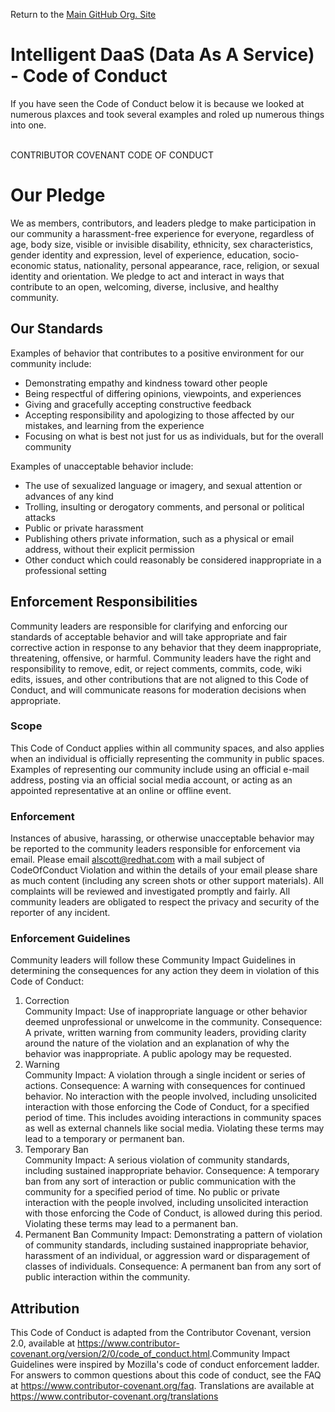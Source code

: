 Return to the <a href="https://github.com/Project-Herophilus" target="_blank">Main GitHub Org. Site</a>

# Intelligent DaaS (Data As A Service) - Code of Conduct

If you have seen the Code of Conduct below it is because we looked at numerous plaxces and took several examples and roled up numerous things into one.
<br/><br/>

CONTRIBUTOR COVENANT CODE OF CONDUCT<br/>
# Our Pledge
We as members, contributors, and leaders pledge to make participation in our community a harassment-free experience for everyone, regardless of age, body size, visible or invisible disability, ethnicity, sex characteristics, gender identity and expression, level of experience, education, socio-economic status, nationality, personal appearance, race, religion, or sexual identity and orientation. We pledge to act and interact in ways that contribute to an open, welcoming, diverse, inclusive, and healthy community.

## Our Standards
Examples of behavior that contributes to a positive environment for our community include:<br />
* Demonstrating empathy and kindness toward other people
* Being respectful of differing opinions, viewpoints, and experiences
* Giving and gracefully accepting constructive feedback 
* Accepting responsibility and apologizing to those affected by our mistakes, and learning from the experience
* Focusing on what is best not just for us as individuals, but for the overall community

Examples of unacceptable behavior include: <br/>
* The use of sexualized language or imagery, and sexual attention or advances of any kind
* Trolling, insulting or derogatory comments, and personal or political attacks
* Public or private harassment
* Publishing others private information, such as a physical or email address, without their explicit permission
* Other conduct which could reasonably be considered inappropriate in a professional setting

## Enforcement Responsibilities
Community leaders are responsible for clarifying and enforcing our standards of acceptable behavior and will take appropriate and fair corrective action in response to any behavior that they deem inappropriate, threatening, offensive, or harmful. Community leaders have the right and responsibility to remove, edit, or reject comments, commits, code, wiki edits, issues, and other contributions that are not aligned to this Code of Conduct, and will communicate reasons for moderation decisions when appropriate.
### Scope
This Code of Conduct applies within all community spaces, and also applies when an individual is officially representing the community in public spaces. Examples of representing our community include using an official e-mail address, posting via an official social media account, or acting as an appointed representative at an online or offline event.

### Enforcement
Instances of abusive, harassing, or otherwise unacceptable behavior may be reported to the community leaders responsible for enforcement via email. Please email alscott@redhat.com with a mail subject of CodeOfConduct Violation and within the details of your email please share as much content (including any screen shots or other support materials). All complaints will be reviewed and investigated promptly and fairly.  All community leaders are obligated to respect the privacy and security of the reporter of any incident.

### Enforcement Guidelines
Community leaders will follow these Community Impact Guidelines in determining the consequences for any action they deem in violation of this Code of Conduct:
1. Correction<br />
Community Impact: Use of inappropriate language or other behavior deemed unprofessional or unwelcome in the community.
Consequence: A private, written warning from community leaders, providing clarity around the nature of the violation and an explanation of why the behavior was inappropriate. A public apology may be requested.
1. Warning<br />
Community Impact: A violation through a single incident or series of actions.
Consequence: A warning with consequences for continued behavior. No interaction with the people involved, including unsolicited interaction with those enforcing the Code of Conduct, for a specified period of time. This includes avoiding interactions in community spaces as well as external channels like social media. Violating these terms may lead to a temporary or permanent ban.
1. Temporary Ban<br />
Community Impact: A serious violation of community standards, including sustained inappropriate behavior.
Consequence: A temporary ban from any sort of interaction or public communication with the community for a specified period of time. No public or private interaction with the people involved, including unsolicited interaction with those enforcing the Code of Conduct, is allowed during this period. Violating these terms may lead to a permanent ban.
1. Permanent Ban
Community Impact: Demonstrating a pattern of violation of community standards, including sustained inappropriate behavior, harassment of an individual, or aggression ward or disparagement of classes of individuals.
Consequence: A permanent ban from any sort of public interaction within the community.
   
## Attribution
This Code of Conduct is adapted from the Contributor Covenant, version 2.0, available at <a href="https://www.contributor-covenant.org/version/2/0/code_of_conduct.html" target="_blank">https://www.contributor-covenant.org/version/2/0/code_of_conduct.html</a>.Community Impact Guidelines were inspired by Mozilla's code of conduct enforcement ladder. For answers to common questions about this code of conduct, see the FAQ at <a href="https://www.contributor-covenant.org/faq" target="_blank"> https://www.contributor-covenant.org/faq</a>. Translations are available at <a href="https://www.contributor-covenant.org/translations" target="_blank">https://www.contributor-covenant.org/translations</a>
